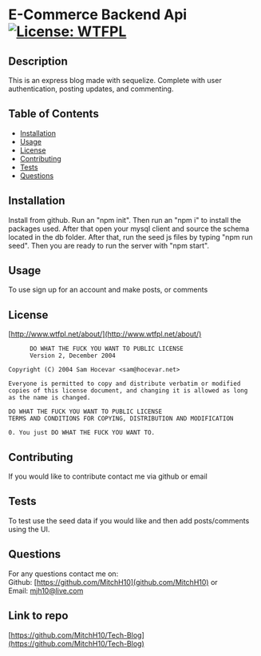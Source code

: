 # E-Commerce Backend Api [![License: WTFPL](https://img.shields.io/badge/License-WTFPL-brightgreen.svg)](http://www.wtfpl.net/about/)

## Description
This is an express blog made with sequelize. Complete with user authentication, posting updates, and commenting.

## Table of Contents
- [Installation](#installation)
- [Usage](#usage)
- [License](#license)
- [Contributing](#contributing)
- [Tests](#tests)
- [Questions](#questions)

## Installation
Install from github. Run an "npm init". Then run an "npm i" to install the packages used. After that open your mysql client and source the schema located in the db folder. After that, run the seed js files by typing "npm run seed". Then you are ready to run the server with "npm start".

## Usage
To use sign up for an account and make posts, or comments

## License
[http://www.wtfpl.net/about/](http://www.wtfpl.net/about/) <br />
~~~
      DO WHAT THE FUCK YOU WANT TO PUBLIC LICENSE 
      Version 2, December 2004 

Copyright (C) 2004 Sam Hocevar <sam@hocevar.net> 

Everyone is permitted to copy and distribute verbatim or modified 
copies of this license document, and changing it is allowed as long 
as the name is changed. 

DO WHAT THE FUCK YOU WANT TO PUBLIC LICENSE 
TERMS AND CONDITIONS FOR COPYING, DISTRIBUTION AND MODIFICATION 

0. You just DO WHAT THE FUCK YOU WANT TO.
~~~

## Contributing
If you would like to contribute contact me via github or email

## Tests
To test use the seed data if you would like and then add posts/comments using the UI.

## Questions
For any questions contact me on: <br />
Github: [https://github.com/MitchH10](github.com/MitchH10) or <br />
Email: [mjh10@live.com](mjh10@live.com)

## Link to repo
[https://github.com/MitchH10/Tech-Blog](https://github.com/MitchH10/Tech-Blog)
